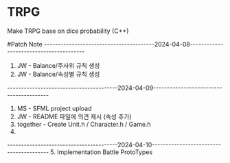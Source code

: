 # TRPG
Make TRPG base on dice probability
(C++)

#Patch Note
----------------------------------------2024-04-08----------------------------------------
1. JW - Balance/주사위 규칙 생성
2. JW - Balance/속성별 규칙 생성

----------------------------------------2024-04-09----------------------------------------
1. MS - SFML project upload
2. JW - README 파일에 의견 제시 (속성 추가)
3. together - Create Unit.h / Character.h / Game.h
4. 
----------------------------------------2024-04-10----------------------------------------
5. Implementation Battle ProtoTypes
